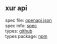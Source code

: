 ## xur api

spec file: [openapi.json](openapi.json)  
spec info:  [spec](spec)  
types:  [github](https://github.com/d2api/d2api-types/blob/master/index.d.ts)  
types package:  [npm](https://www.npmjs.com/package/@d2api/d2api-types)  
